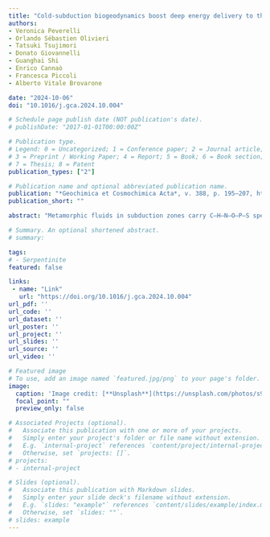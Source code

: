 ```yaml
---
title: "Cold-subduction biogeodynamics boost deep energy delivery to the forearc"
authors:
- Veronica Peverelli
- Orlando Sébastien Olivieri
- Tatsuki Tsujimori
- Donato Giovannelli
- Guanghai Shi
- Enrico Cannaò
- Francesca Piccoli
- Alberto Vitale Brovarone

date: "2024-10-06"
doi: "10.1016/j.gca.2024.10.004"

# Schedule page publish date (NOT publication's date).
# publishDate: "2017-01-01T00:00:00Z"

# Publication type.
# Legend: 0 = Uncategorized; 1 = Conference paper; 2 = Journal article;
# 3 = Preprint / Working Paper; 4 = Report; 5 = Book; 6 = Book section;
# 7 = Thesis; 8 = Patent
publication_types: ["2"]

# Publication name and optional abbreviated publication name.
publication: "*Geochimica et Cosmochimica Acta*, v. 388, p. 195–207, https://doi.org/10.1016/j.gca.2024.10.004"
publication_short: ""

abstract: "Metamorphic fluids in subduction zones carry C–H–N–O–P–S species, which are crucial for sustaining subsurface microbial life at shallower crustal depths in the forearc region. Upwards migration of deeply released fluids to shallower levels, where temperatures permit the persistence of microbial life, is recorded by metasomatic rocks formed along the plate interface. Variations in the redox state and component speciation of metamorphic fluids – from local to secular, and highly dependent on thermal gradients and redox state of subduction inputs – may strongly control microbial pathways or even the possibility for metamorphic fluids to sustain microbial communities in the subsurface biosphere at convergent plate margins. We show that metamorphic fluids containing reduced energy sources for microbial life – e.g., CH4, H2 – are common in Phanerozoic, high-pressure/low-temperature plate-interface metasomatic rocks such as jadeitites and albitites worldwide. Based on the stability fields of minerals hosting CH4, H2 and graphite inclusions, we pinpoint the protracted, probably episodic migration of energy sources in the mantle wedge via fluid circulation being mediated by jadeitites from > ca. 35 km depth, and by their retrogressed counterparts forming from between 35–15 km depth. These fluids can cross the so-called biotic fringe – whose limit is the depth corresponding to ca. 122–135 °C (as deep as ca. 13 km depth depending on geothermal gradients) – as suggested by previous documentation of slab-derived fluids reaching subsurface microbial communities. Thermodynamic modeling indicates that cool thermal gradients, possibly combined with increased inputs of organic matter-rich sediments into subduction, favor the abundance of reduced energy sources relative to more oxidized species (e.g., CO2), thus promoting the proliferation of subsurface microbial life at convergent margins."

# Summary. An optional shortened abstract.
# summary: 

tags: 
# - Serpentinite
featured: false

links:
 - name: "Link"
   url: "https://doi.org/10.1016/j.gca.2024.10.004"
url_pdf: ''
url_code: ''
url_dataset: ''
url_poster: ''
url_project: ''
url_slides: ''
url_source: ''
url_video: ''

# Featured image
# To use, add an image named `featured.jpg/png` to your page's folder. 
image: 
  caption: 'Image credit: [**Unsplash**](https://unsplash.com/photos/s9CC2SKySJM)'
  focal_point: ""
  preview_only: false

# Associated Projects (optional).
#   Associate this publication with one or more of your projects.
#   Simply enter your project's folder or file name without extension.
#   E.g. `internal-project` references `content/project/internal-project/index.md`.
#   Otherwise, set `projects: []`.
# projects:
# - internal-project

# Slides (optional).
#   Associate this publication with Markdown slides.
#   Simply enter your slide deck's filename without extension.
#   E.g. `slides: "example"` references `content/slides/example/index.md`.
#   Otherwise, set `slides: ""`.
# slides: example
---
```

